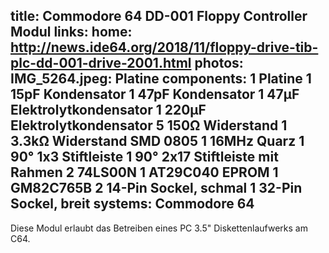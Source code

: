 title: Commodore 64 DD-001 Floppy Controller Modul
links:
    home: http://news.ide64.org/2018/11/floppy-drive-tib-plc-dd-001-drive-2001.html
photos:
    IMG_5264.jpeg: Platine
components:
    1 Platine
    1 15pF Kondensator
    1 47pF Kondensator
    1 47µF Elektrolytkondensator
    1 220µF Elektrolytkondensator
    5 150Ω Widerstand
    1 3.3kΩ Widerstand SMD 0805
    1 16MHz Quarz
    1 90° 1x3 Stiftleiste
    1 90° 2x17 Stiftleiste mit Rahmen
    2 74LS00N
    1 AT29C040 EPROM
    1 GM82C765B
    2 14-Pin Sockel, schmal
    1 32-Pin Sockel, breit
systems:
    Commodore 64
---
Diese Modul erlaubt das Betreiben eines PC 3.5" Diskettenlaufwerks am C64.
